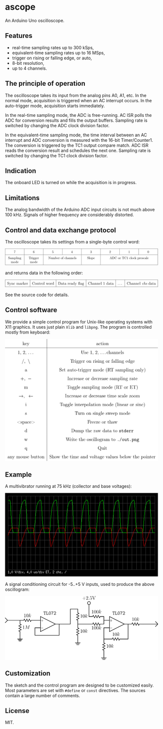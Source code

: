 # ascope
An Arduino Uno oscilloscope.

## Features
* real-time sampling rates up to 300 kSps,
* equivalent-time sampling rates up to 16 MSps,
* trigger on rising or falling edge, or auto,
* 8-bit resolution,
* up to 4 channels.

## The principle of operation
The oscilloscope takes its input from the analog pins A0, A1, etc. In
the normal mode, acquisition is triggered when an AC interrupt occurs.
In the auto-trigger mode, acquisition starts immediately.

In the real-time sampling mode, the ADC is free-running. AC ISR polls
the ADC for conversion results and fills the output buffers. Sampling
rate is switched by changing the ADC clock division factor.

In the equivalent-time sampling mode, the time interval between an AC
interrupt and ADC conversion is measured with the 16-bit Timer/Counter1.
The conversion is triggered by the TC1 output compare match. ADC ISR
reads the conversion result and schedules the next one. Sampling rate is
switched by changing the TC1 clock division factor.

## Indication
The onboard LED is turned on while the acquisition is in progress.

## Limitations
The analog bandwidth of the Arduino ADC input circuits is not much above
100 kHz. Signals of higher frequency are considerably distorted.

## Control and data exchange protocol
The oscilloscope takes its settings from a single-byte control word:

![](docs/cw.svg)

and returns data in the following order:

![](docs/data.svg)

See the source code for details.

## Control software
We provide a simple control program for Unix-like operating systems with
X11 graphics. It uses just plain `Xlib` and `libpng`. The program is
controlled mostly from keyboard:

![](docs/keys.svg)

## Example
A multivibrator running at 75 kHz (collector and base voltages):

![](docs/out.png)

A signal conditioning circuit for -5..+5 V inputs, used to produce
the above oscillogram:

![](docs/cond.svg)

## Customization
The sketch and the control program are designed to be customized easily.
Most parameters are set with `#define` or `const` directives. The
sources contain a large number of comments.

## License
MIT.
